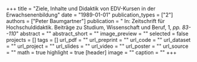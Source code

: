 +++
title = "Ziele, Inhalte und Didaktik von EDV-Kursen in der Erwachsenenbildung"
date = "1989-01-01"
publication_types = ["2"]
authors = ["Peter Baumgartner"]
publication = " In: Zeitschrift für Hochschuldidaktik. Beiträge zu Studium, Wissenschaft und Beruf, 1, _pp. 83--110_"
abstract = ""
abstract_short = ""
image_preview = ""
selected = false
projects = []
tags = []
url_pdf = ""
url_preprint = ""
url_code = ""
url_dataset = ""
url_project = ""
url_slides = ""
url_video = ""
url_poster = ""
url_source = ""
math = true
highlight = true
[header]
image = ""
caption = ""
+++
